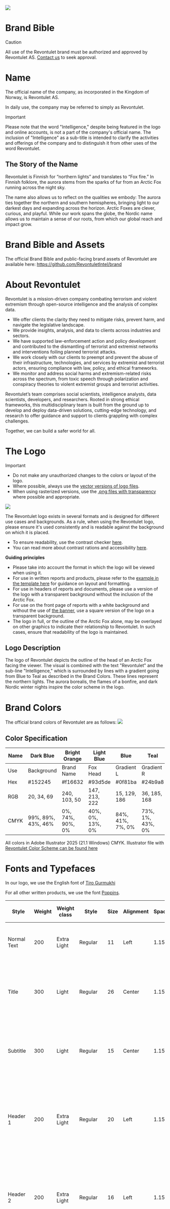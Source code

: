 ![](https://github.com/RevontuletIntel/brand/blob/main/assets/banner/Banner.png?raw=true)

# Brand Bible
>[!CAUTION]
>All use of the Revontulet brand must be authorized and approved by Revontulet AS. [Contact us](https://revontulet.co/contact) to seek approval.

# Name
The official name of the company, as incorporated in the Kingdom of Norway, is Revontulet AS.

In daily use, the company may be referred to simply as Revontulet.

>[!IMPORTANT]
>Please note that the word "Intelligence," despite being featured in the logo and online accounts, is not a part of the company's official name. The inclusion of "Intelligence" as a sub-title is intended to clarify the activities and offerings of the company and to distinguish it from other uses of the word Revontulet.
 
## The Story of the Name
Revontulet  is Finnish for “northern lights” and translates to “Fox fire.” In Finnish folklore, the aurora stems from the sparks of fur from an Arctic Fox running across the night sky.

The name also allows us to reflect on the qualities we embody: The aurora ties together the northern and southern hemispheres, bringing light to our darkest days and expanding across the horizon. Arctic Foxes are clever, curious, and playful. While our work spans the globe, the Nordic name allows us to maintain a sense of our roots, from which our global reach and impact grow.

# Brand Bible and Assets
The official Brand Bible and public-facing brand assets of Revontulet are available here: https://github.com/RevontuletIntel/brand

# About Revontulet

Revontulet is a mission-driven company combating terrorism and violent extremism through open-source intelligence and the analysis of complex data. 

* We offer clients the clarity they need to mitigate risks, prevent harm, and navigate the legislative landscape.
* We provide insights, analysis, and data to clients across industries and sectors. 
* We have supported law-enforcement action and policy development and contributed to the dismantling of terrorist and extremist networks and interventions foiling planned terrorist attacks. 
* We work closely with our clients to preempt and prevent the abuse of their infrastructure, technologies, and services by extremist and terrorist actors, ensuring compliance with law, policy, and ethical frameworks. 
* We monitor and address social harms and extremism-related risks across the spectrum, from toxic speech through polarization and conspiracy theories to violent extremist groups and terrorist activities.

Revontulet’s team comprises social scientists, intelligence analysts, data scientists, developers, and researchers. Rooted in strong ethical frameworks, this multidisciplinary team is built from the ground up to develop and deploy data-driven solutions, cutting-edge technology, and research to offer guidance and support to clients grappling with complex challenges.

Together, we can build a safer world for all.

# The Logo
>[!IMPORTANT]
>* Do not make any unauthorized changes to the colors or layout of the logo.
>* Where possible, always use the [vector versions of logo files](assets/logo/vector).
>* When using rasterized versions, use the [.png files with transparency](assets/logo/png) where possible and appropriate.

![](https://github.com/RevontuletIntel/brand/blob/main/assets/logo/png/main-square-1x.png?raw=true)

The Revontulet logo exists in several formats and is designed for different use cases and backgrounds. As a rule, when using the Revontulet logo, please ensure it's used consistently and is readable against the background on which it is placed. 

* To ensure readability, use the contrast checker [here](https://color.adobe.com/create/color-contrast-analyzer).
* You can read more about contrast rations and accessibility [here](https://adobe.design/stories/leading-design/inclusive-palettes-with-adobe-color).

**Guiding principles**
* Please take into account the format in which the logo will be viewed when using it.
* For use in written reports and products, please refer to the [example in the template here](https://github.com/RevontuletIntel/brand/blob/main/templates/Template%20for%20Reports.pdf) for guidance on layout and formatting. 
* For use in headers of reports and documents, please use a version of the logo with a transparent background without the inclusion of the Arctic Fox. 
* For use on the front page of reports with a white background and without the use of [the banner](https://github.com/RevontuletIntel/brand/blob/main/assets/banner/Banner.png?raw=true), use a square version of the logo on a transparent background.
* The logo in full, or the outline of the Arctic Fox alone, may be overlayed on other graphics to indicate their relationship to Revontulet. In such cases, ensure that readability of the logo is maintained. 

## Logo Description
The logo of Revontulet depicts the outline of the head of an Arctic Fox facing the viewer. The visual is combined with the text "Revontulet" and the sub-line "Intelligence," which is surrounded by lines with a gradient going from Blue to Teal as described in the Brand Colors. These lines represent the northern lights. The aurora borealis, the flames of a bonfire, and dark Nordic winter nights inspire the color scheme in the logo.

# Brand Colors
The official brand colors of Revontulet are as follows:
![](https://github.com/RevontuletIntel/brand/blob/main/colors/Revontulet%20Color%20Scheme.png?raw=true)

## Color Specification
| Name | Dark Blue | Bright Orange | Light Blue |  Blue | Teal  | White |
|------|-----------|---------------|------------|-------------|-------------|-------|
|Use   | Background | Brand Name   | Fox Head   | Gradient L  | Gradient R  | Background |
| Hex  | #152245    | #f16632      | #93d5de    |  #0f81ba    | #24b9a8     | #FFFFFF | 
| RGB | 20, 34, 69  | 240, 103, 50 | 147, 213, 222 | 15, 129, 186 | 36, 185, 168 | 255, 255, 255 |
| CMYK | 99%, 89%, 43%, 46% | 0%, 74%, 90%, 0% | 40%, 0%, 13%, 0% | 84%, 41%, 7%, 0% | 73%, 1%, 43%, 0% | 0%, 0%, 0%, 0% |

All colors in Adobe Illustrator 2025 (21.1 Windows) CMYK.
Illustrator file with [Revontulet Color Scheme can be found here](https://github.com/RevontuletIntel/brand/blob/main/colors/Revontulet%20Color%20Scheme.ai)



# Fonts and Typefaces

In our logo, we use the English font of [Tiro Gurmukhi](https://fonts.google.com/specimen/Tiro+Gurmukhi)

For all other written products, we use the font [Poppins](https://fonts.google.com/specimen/Poppins).

| Style | Weight | Weight class | Style | Size | Alignment |Spacing | Color* | Line & Paragraph Spacing | 
| ------|--------|--------------|------ |------|-----------|--------|-------|-------|
| Normal Text | 200 | Extra Light | Regular | 11 | Left | 1.15 | Black | Space before paragraph, prevent single lines |
| Title | 300 | Light | Regular |  26 | Center | 1.15 | Black | Space before paragraph, space after paragraph, prevent single lines |
| Subtitle | 300 | Light | Regular | 15 | Center | 1.15 | Dark Grey 4 | Space before paragraph, space after paragraph,  prevent single lines |
| Header 1 | 200 | Extra Light | Regular | 20 | Left | 1.15 | Black | Space before paragraph, space after paragraph,  prevent single lines, keep with next, keep lines together |
| Header 2 | 200 | Extra Light | Regular | 16 | Left | 1.15 | Black | Space before paragraph, space after paragraph,  prevent single lines, keep with next, keep lines together |
| Header 3 | 300 | Light | Regular | 14 | Left | 1.15 | Dark Grey 4 | Space before paragraph, space after paragraph,  prevent single lines, keep with next, keep lines together |
| Block quote | 300 | Light | Italic | 10 | Left - indent 1 step | 1.15 | Black | Space before paragraph, space after paragraph,  prevent single lines, keep with next, keep lines together |
| Footnote | 300 | Light | Regular | 10 | Left | Single | Black | Space before paragraph, space after paragraph,  prevent single lines, keep with next, keep lines together |
| Image Text | 300 | Light | Italic | 10 | Align with image | Single | Black | Space before paragraph, space after paragraph,  prevent single lines, keep with next, keep lines together |
| URLs** | NA | NA | Underline | NA | inline | NA | Blue | NA |

*on white background, for print & PDFs
** See URLs section

## URLs
For written products you should follow the style of overall text a URL is part of, but make sure the URL is underlined and blue to indicate that it is an active link. 

For content written for screens, URLs can be embedded directly [in text](https://www.w3schools.com/html/html_links.asp). The exception to this is text intended for print and text in footnotes, references, and bibliographies, where links should be written in cleartext but be active, blue, and underlined [https://www.w3schools.com/html/html_links.asp](https://www.w3schools.com/html/html_links.asp).

The exception to these rules is the Revontulet website, and slideshows, where URLs may be Bright Orange to fit with other design-choices.

# Arctic Fox Outline
![](https://github.com/user-attachments/assets/ebf2d6e2-8be9-4e65-a57a-43a061111707)

An outline of the Arctic Fox may be used as an indication that assets originate at Revontulet. The outline may be overlayed graphics, slides etc. 
Please always make sure the visual is maintained readable.

# Emoji and Favicon
The official emoji and favicon of Revontulet is the colored-in version of the Arctic Fox outlined in the logo. This should be used as an icon on official websites and may be used in informal communication.
![](https://github.com/RevontuletIntel/brand/blob/main/assets/emoji/emoji.png?raw=true)
